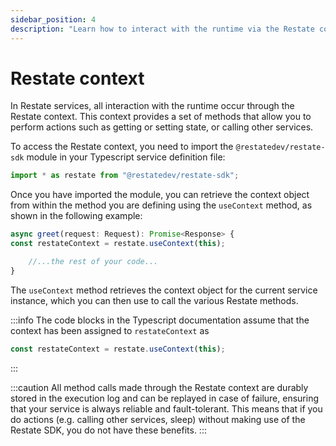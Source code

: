 ```yaml
---
sidebar_position: 4
description: "Learn how to interact with the runtime via the Restate context."
---
```


# Restate context


In Restate services, all interaction with the runtime occur through the Restate context.
This context provides a set of methods that allow you to perform actions such as getting or setting state, or
calling other services.

To access the Restate context, you need to import the `@restatedev/restate-sdk` module in your Typescript service definition file:

```typescript
import * as restate from "@restatedev/restate-sdk";
```

Once you have imported the module, you can retrieve the context object from within the method you are defining using the `useContext` method, as shown in the following example:

```typescript
async greet(request: Request): Promise<Response> {
const restateContext = restate.useContext(this);

    //...the rest of your code...
}
```

The `useContext` method retrieves the context object for the current service instance,
which you can then use to call the various Restate methods.

:::info
The code blocks in the Typescript documentation assume that the context has been assigned to `restateContext` as
```typescript
const restateContext = restate.useContext(this);
```
:::

:::caution 
All method calls made through the Restate context are durably stored in the execution log
and can be replayed in case of failure, ensuring that your service is always reliable and fault-tolerant.
This means that if you do actions (e.g. calling other services, sleep) without making use of the Restate SDK,
you do not have these benefits.
:::